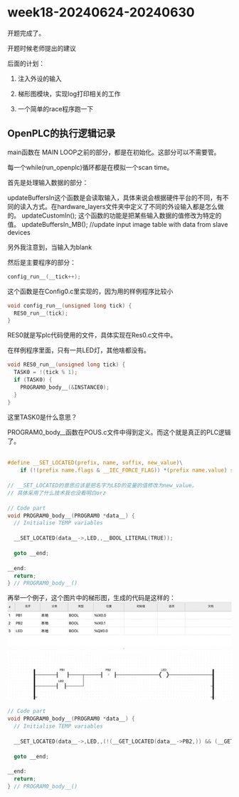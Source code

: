 # week18-20240624-20240630

开题完成了。

开题时候老师提出的建议



后面的计划：

1. 注入外设的输入


2. 梯形图模块，实现log打印相关的工作


3. 一个简单的race程序跑一下


## OpenPLC的执行逻辑记录


main函数在 MAIN LOOP之前的部分，都是在初始化。这部分可以不需要管。

每一个while(run_openplc)循环都是在模拟一个scan time。


首先是处理输入数据的部分：

updateBuffersIn这个函数是会读取输入，具体来说会根据硬件平台的不同，有不同的读入方式。在hardware_layers文件夹中定义了不同的外设输入都是怎么做的。
updateCustomIn(); 这个函数的功能是把某些输入数据的值修改为特定的值。
updateBuffersIn_MB(); //update input image table with data from slave devices


另外我注意到，当输入为blank

然后是主要程序的部分：

```c
config_run__(__tick++);
```


这个函数是在Config0.c里实现的，因为用的样例程序比较小

```c
void config_run__(unsigned long tick) {
  RES0_run__(tick);
}
```

RES0就是写plc代码使用的文件，具体实现在Res0.c文件中。

在样例程序里面，只有一共LED灯，其他啥都没有。
```c
void RES0_run__(unsigned long tick) {
  TASK0 = !(tick % 1);
  if (TASK0) {
    PROGRAM0_body__(&INSTANCE0);
  }
}
```

这里TASK0是什么意思？

PROGRAM0_body__函数在POUS.c文件中得到定义。而这个就是真正的PLC逻辑了。

```c

#define __SET_LOCATED(prefix, name, suffix, new_value)\
	if (!(prefix name.flags & __IEC_FORCE_FLAG)) *(prefix name.value) suffix = new_value

// __SET_LOCATED的意思应该是把名字为LED的变量的值修改为new_value。
// 具体采用了什么技术我也没看明白orz

// Code part
void PROGRAM0_body__(PROGRAM0 *data__) {
  // Initialise TEMP variables

  __SET_LOCATED(data__->,LED,,__BOOL_LITERAL(TRUE));

  goto __end;

__end:
  return;
} // PROGRAM0_body__() 
```


再举一个例子，这个图片中的梯形图，生成的代码是这样的：
![](./picture/week18-led.png)


```c
// Code part
void PROGRAM0_body__(PROGRAM0 *data__) {
  // Initialise TEMP variables

  __SET_LOCATED(data__->,LED,,(!(__GET_LOCATED(data__->PB2,)) && (__GET_LOCATED(data__->LED,) || __GET_LOCATED(data__->PB1,))));

  goto __end;

__end:
  return;
} // PROGRAM0_body__() 

```